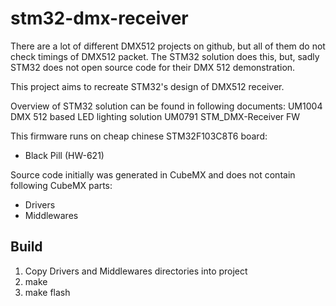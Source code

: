 # stm32-dmx-receiver

There are a lot of different DMX512 projects on github, but all of them do not
check timings of DMX512 packet. The STM32 solution does this, but, sadly STM32
does not open source code for their DMX 512 demonstration.

This project aims to recreate STM32's design of DMX512 receiver.

Overview of STM32 solution can be found in following documents:
UM1004 DMX 512 based LED lighting solution
UM0791 STM_DMX-Receiver FW

This firmware runs on cheap chinese STM32F103C8T6 board:
* Black Pill (HW-621)

Source code initially was generated in CubeMX and does not contain following
CubeMX parts:
* Drivers
* Middlewares 

## Build
1. Copy Drivers and Middlewares directories into project
2. make
3. make flash
